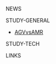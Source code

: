 NEWS


STUDY-GENERAL
- [AGVvsAMR]


STUDY-TECH


LINKS


[AGVvsAMR]: http://www.msdkr.com/news/articleView.html?idxno=10353

